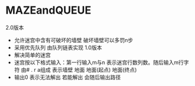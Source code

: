 # MAZEandQUEUE
2.0版本
* 允许迷宫中含有可破坏的墙壁 破坏墙壁可以多罚n步
* 采用优先队列 由队列链表实现
1.0版本
* 解决简单的迷宫
* 迷宫按以下格式输入：第一行输入m与n 表示迷宫行数列数。随后输入m行字符 由# . r a组成 表示墙壁 地面 地面(起点) 地面(终点)
* 输出0 表示无法解出 若能解出 会随后输出路径

